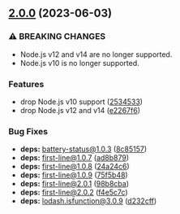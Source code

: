 ## [2.0.0](https://github.com/KenanY/battery-rate/compare/1.0.4...2.0.0) (2023-06-03)


### ⚠ BREAKING CHANGES

* Node.js v12 and v14 are no longer supported.
* Node.js v10 is no longer supported.

### Features

* drop Node.js v10 support ([2534533](https://github.com/KenanY/battery-rate/commit/2534533c52828253b3bf82e52501596dbd0d554c))
* drop Node.js v12 and v14 ([e2267f6](https://github.com/KenanY/battery-rate/commit/e2267f616c2410471f386bc82d16cc18bf1094d1))


### Bug Fixes

* **deps:** battery-status@1.0.3 ([8c85157](https://github.com/KenanY/battery-rate/commit/8c851578c0248449658b253c8db47121c0aa8534))
* **deps:** first-line@1.0.7 ([ad8b879](https://github.com/KenanY/battery-rate/commit/ad8b879dc120911f44977c3ee9955943b99a9809))
* **deps:** first-line@1.0.8 ([24a24c6](https://github.com/KenanY/battery-rate/commit/24a24c648893ca3edee3361aca29de2c1c64a58b))
* **deps:** first-line@1.0.9 ([75f5b48](https://github.com/KenanY/battery-rate/commit/75f5b480293dd02fd58f5141c2a8f0d9742593ed))
* **deps:** first-line@2.0.1 ([98b8cba](https://github.com/KenanY/battery-rate/commit/98b8cba7e93ec11f16beae3da59b056ed892acc9))
* **deps:** first-line@2.0.2 ([f4e5c7c](https://github.com/KenanY/battery-rate/commit/f4e5c7c84d779a55379c4da866978de66d02c74e))
* **deps:** lodash.isfunction@3.0.9 ([d232cff](https://github.com/KenanY/battery-rate/commit/d232cff2c4f2245dd047ba17c3ad7225ae657e22))
